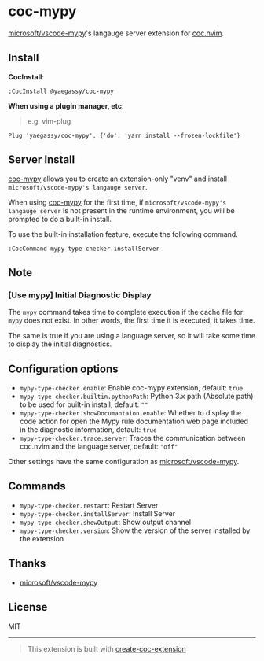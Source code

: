 # coc-mypy

[microsoft/vscode-mypy](https://github.com/microsoft/vscode-mypy)'s langauge server extension for [coc.nvim](https://github.com/neoclide/coc.nvim).

## Install

**CocInstall**:

```
:CocInstall @yaegassy/coc-mypy
```

**When using a plugin manager, etc**:

> e.g. vim-plug

```vim
Plug 'yaegassy/coc-mypy', {'do': 'yarn install --frozen-lockfile'}
```

## Server Install

[coc-mypy](https://github.com/yaegassy/coc-mypy) allows you to create an extension-only "venv" and install `microsoft/vscode-mypy's langauge server`.

When using [coc-mypy](https://github.com/yaegassy/coc-mypy) for the first time, if `microsoft/vscode-mypy's langauge server` is not present in the runtime environment, you will be prompted to do a built-in install.

To use the built-in installation feature, execute the following command.

```vim
:CocCommand mypy-type-checker.installServer
```

## Note

### [Use mypy] Initial Diagnostic Display

The `mypy` command takes time to complete execution if the cache file for `mypy` does not exist. In other words, the first time it is executed, it takes time.

The same is true if you are using a language server, so it will take some time to display the initial diagnostics.

## Configuration options

- `mypy-type-checker.enable`: Enable coc-mypy extension, default: `true`
- `mypy-type-checker.builtin.pythonPath`: Python 3.x path (Absolute path) to be used for built-in install, default: `""`
- `mypy-type-checker.showDocumantaion.enable`: Whether to display the code action for open the Mypy rule documentation web page included in the diagnostic information, default: `true`
- `mypy-type-checker.trace.server`: Traces the communication between coc.nvim and the language server, default: `"off"`

Other settings have the same configuration as [microsoft/vscode-mypy](https://github.com/microsoft/vscode-mypy).

## Commands

- `mypy-type-checker.restart`: Restart Server
- `mypy-type-checker.installServer`: Install Server
- `mypy-type-checker.showOutput`: Show output channel
- `mypy-type-checker.version`: Show the version of the server installed by the extension

## Thanks

- [microsoft/vscode-mypy](https://github.com/microsoft/vscode-mypy)

## License

MIT

---

> This extension is built with [create-coc-extension](https://github.com/fannheyward/create-coc-extension)
